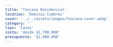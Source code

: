 ```yaml
---
title: 'Toscana Residencial'
location: 'Dominio Cumbres'
cover: '../../assets/images/toscana-cover.webp'
category: ''
tipo: 'Casas'
costo: 'desde $2,700,000'
presupuesto: '$2,000,000'
---
```

